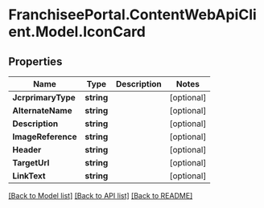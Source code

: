 # FranchiseePortal.ContentWebApiClient.Model.IconCard

## Properties

Name | Type | Description | Notes
------------ | ------------- | ------------- | -------------
**JcrprimaryType** | **string** |  | [optional] 
**AlternateName** | **string** |  | [optional] 
**Description** | **string** |  | [optional] 
**ImageReference** | **string** |  | [optional] 
**Header** | **string** |  | [optional] 
**TargetUrl** | **string** |  | [optional] 
**LinkText** | **string** |  | [optional] 

[[Back to Model list]](../README.md#documentation-for-models) [[Back to API list]](../README.md#documentation-for-api-endpoints) [[Back to README]](../README.md)

